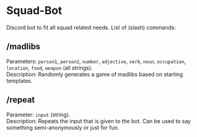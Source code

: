 # Squad-Bot
Discord bot to fit all squad related needs. List of (slash) commands:

## /madlibs
Parameters: `person1`, `person2`, `number`, `adjective`, `verb`, `noun`, `occupation`, `location`, `food`, `weapon` (all strings). <br />
Description: Randomly generates a game of madlibs based on starting templates.

## /repeat
Parameter: `input` (string). <br />
Description: Repeats the input that is given to the bot. Can be used to say something semi-anonymously or just for fun.
